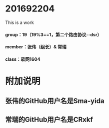 
# 201692204
This is a work 
#### group：19（19%3==1，第二个路由协议--dsr）
#### member：张伟（组长）& 常瑞
#### class：软网1604
# 附加说明
## 张伟的GitHub用户名是Sma-yida 
## 常瑞的GitHub用户名是CRxkf
